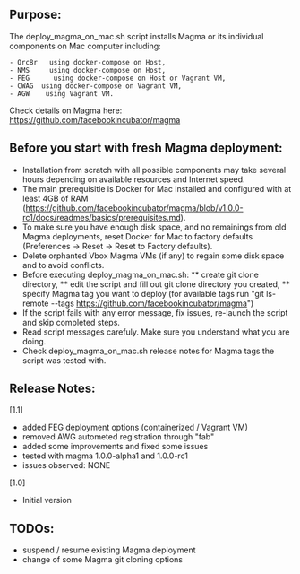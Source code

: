 

## Purpose:

The deploy_magma_on_mac.sh script installs Magma or its individual components on Mac computer including:

    - Orc8r   using docker-compose on Host,
    - NMS     using docker-compose on Host,
    - FEG      using docker-compose on Host or Vagrant VM,
    - CWAG  using docker-compose on Vagrant VM,
    - AGW    using Vagrant VM.

Check details on Magma here: https://github.com/facebookincubator/magma

## Before you start with fresh Magma deployment:

* Installation from scratch with all possible components may take several hours depending on available resources and Internet speed.
* The main prerequisitie is Docker for Mac installed and configured with at least 4GB of RAM (https://github.com/facebookincubator/magma/blob/v1.0.0-rc1/docs/readmes/basics/prerequisites.md).
* To make sure you have enough disk space, and no remainings from old Magma deployments, reset Docker for Mac to factory defaults (Preferences -> Reset -> Reset to Factory defaults).
* Delete orphanted Vbox Magma VMs (if any) to regain some disk space and to avoid conflicts.
* Before executing deploy_magma_on_mac.sh:
** create git clone directory, 
** edit the script and fill out git clone directory you created,
** specify Magma tag you want to deploy (for available tags run "git ls-remote --tags https://github.com/facebookincubator/magma")
* If the script fails with any error message, fix issues, re-launch the script and skip completed steps.
* Read script messages carefuly. Make sure you understand what you are doing.
* Check deploy_magma_on_mac.sh release notes for Magma tags the script was tested with.

## Release Notes:

[1.1]
- added FEG deployment options (containerized / Vagrant VM)
- removed AWG autometed registration through "fab"
- added some improvements and fixed some issues
- tested with magma 1.0.0-alpha1 and 1.0.0-rc1
- issues observed: NONE

[1.0]
- Initial version


## TODOs:
- suspend / resume existing Magma deployment
- change of some Magma git cloning options
